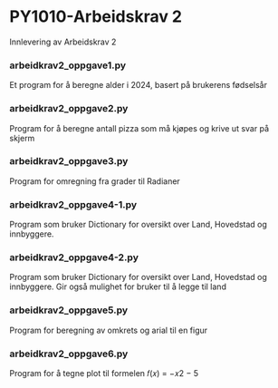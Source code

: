 # PY1010-Arbeidskrav 2
Innlevering av Arbeidskrav 2

### arbeidkrav2_oppgave1.py
Et program for å beregne alder i 2024, basert på brukerens fødselsår

### arbeidkrav2_oppgave2.py
Program for å beregne antall pizza som må kjøpes og krive ut svar på skjerm

### arbeidkrav2_oppgave3.py
Program for omregning fra grader til Radianer

### arbeidkrav2_oppgave4-1.py
Program som bruker Dictionary for oversikt over Land, Hovedstad og innbyggere.

### arbeidkrav2_oppgave4-2.py
Program som bruker Dictionary for oversikt over Land, Hovedstad og innbyggere.
Gir også mulighet for bruker til å legge til land

### arbeidkrav2_oppgave5.py
Program for beregning av omkrets og arial til en figur

### arbeidkrav2_oppgave6.py
Program for å tegne plot til formelen 𝑓(𝑥) = −𝑥2 − 5
